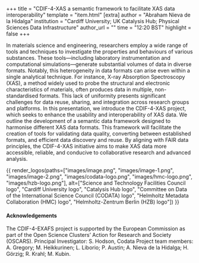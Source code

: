 +++
title = "CDIF-4-XAS a semantic framework to facilitate XAS data interoperability"
template = "item.html"
[extra]
author = "Abraham Nieva de la Hidalga"
institution = "Cardiff University; UK Catalysis Hub; Physical Sciences Data Infrastructure"
author_url = ""
time = "12:20 BST"
highlight = false
+++

In materials science and engineering, researchers employ a wide range of tools and techniques to investigate the properties and behaviours of various substances. These tools—including laboratory instrumentation and computational simulations—generate substantial volumes of data in diverse formats. Notably, this heterogeneity in data formats can arise even within a single analytical technique. For instance, X-ray Absorption Spectroscopy (XAS), a method widely used to probe the structural and electronic characteristics of materials, often produces data in multiple, non-standardised formats. This lack of uniformity presents significant challenges for data reuse, sharing, and integration across research groups and platforms.
In this presentation, we introduce the CDIF-4-XAS project, which seeks to enhance the usability and interoperability of XAS data. We outline the development of a semantic data framework designed to harmonise different XAS data formats. This framework will facilitate the creation of tools for validating data quality, converting between established formats, and efficient data discovery and reuse. By aligning with FAIR data principles, the CDIF-4-XAS initiative aims to make XAS data more accessible, reliable, and conducive to collaborative research and advanced analysis.

{{ render_logos(paths=["images/image.png", "images/image-1.png", "images/image-2.png", "images/codata-logo.png", "images/hmc-logo.png", "images/hzb-logo.png"], alt=["Science and Technology Facilities Council logo", "Cardiff University logo", "Catalysis Hub logo", "Committee on Data of the International Science Council (CODATA) logo", "Helmholtz Metadata Collaboration (HMC) logo", "Helmholtz-Zentrum Berlin (HZB) logo"]) }}

#### Acknowledgements 
The CDIF-4-EXAFS project is supported by the European Commission as part of the Open Science Clusters’ Action for Research and Society (OSCARS). 
Principal Investigator: S. Hodson, Codata
Project team members:  A. Gregory; M. Heikkurinen; L. Liborio; P. Austin; A. Nieva de la Hidalga; H. Görzig; R. Krahl; M. Kubin.